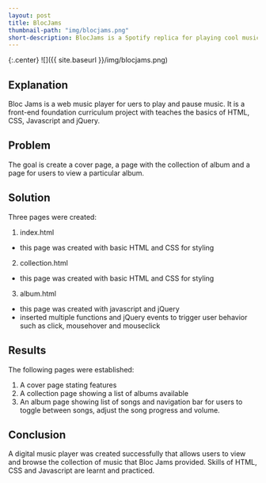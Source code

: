 ```yaml
---
layout: post
title: BlocJams
thumbnail-path: "img/blocjams.png"
short-description: BlocJams is a Spotify replica for playing cool music.
---
```



{:.center}
![]({{ site.baseurl }}/img/blocjams.png)

## Explanation

Bloc Jams is a web music player for uers to play and pause music. It is a front-end foundation curriculum project with teaches the basics of HTML, CSS, Javascript and jQuery. 

## Problem

The goal is create a cover page, a page with the collection of album and a page for users to view a particular album. 

## Solution

Three pages were created:
1. index.html
* this page was created with basic HTML and CSS for styling
2. collection.html
* this page was created with basic HTML and CSS for styling
3. album.html
* this page was created with javascript and jQuery
* inserted multiple functions and jQuery events to trigger user behavior such as click, mousehover and mouseclick

## Results

The following pages were established: 
1. A cover page stating features
2. A collection page showing a list of albums available
3. An album page showing list of songs and navigation bar for users to toggle between songs, adjust the song progress and volume.


## Conclusion

A digital music player was created successfully that allows users to view and browse the collection of music that Bloc Jams provided. Skills of HTML, CSS and Javascript are learnt and practiced.